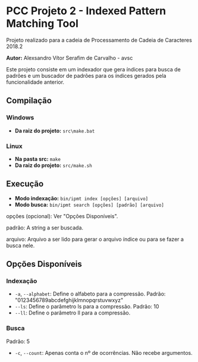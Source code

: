 # PCC Projeto 2 - Indexed Pattern Matching Tool

Projeto realizado para a cadeia de Processamento de Cadeia de Caracteres 2018.2

**Autor:** Alexsandro Vítor Serafim de Carvalho - avsc

Este projeto consiste em um indexador que gera índices para busca de padrões e um buscador de padrões para os índices gerados pela funcionalidade anterior.

## Compilação
### Windows
* **Da raiz do projeto:** `src\make.bat`

### Linux
* **Na pasta src:** `make`
* **Da raiz do projeto:** `src/make.sh`

## Execução
* **Modo indexação:** `bin/ipmt index [opções] [arquivo]`
* **Modo busca:** `bin/ipmt search [opções] [padrão] [arquivo]`

opções (opcional): Ver "Opções Disponíveis".

padrão: A string a ser buscada.

arquivo: Arquivo a ser lido para gerar o arquivo índice ou para se fazer a busca nele.

## Opções Disponíveis
### Indexação
* `-a`, `--alphabet`: Define o alfabeto para a compressão.
Padrão: "0123456789abcdefghijklmnopqrstuvwxyz"
* `--ls`: Define o parâmetro ls para a compressão.
Padrão: 10
* `--ll`: Define o parâmetro ll para a compressão.
### Busca
Padrão: 5
* `-c`, `--count`: Apenas conta o nº de ocorrências. Não recebe argumentos.
